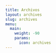 ```yaml
---
title: Archivos
layout: archives
slug: archives
menu:
  main:
    weight: -90
    params: 
      icon: archives
---
```

